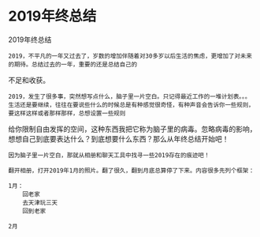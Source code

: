 # 2019年终总结

2019年终总结 

    2019，不平凡的一年又过去了，岁数的增加伴随着对30多岁以后生活的焦虑，更增加了对未来的期待。总结过去的一年，重要的还是总结自己的 
不足和收获。 

	2019，发生了很多事，突然想写点什么，脑子里一片空白。只记得最近工作的一堆计划表。。。 生活还是要继续，往往在要说些什么的时候总是有种感觉很奇怪，有种声音会告诉你一些规则，要这样这样或者那样那样，总想设置一些规则 
给你限制自由发挥的空间，这种东西我把它称为脑子里的病毒。忽略病毒的影响，想想自己到底要表达什么？到底想要什么东西？那么从年终总结开始吧！ 

	因为脑子里一片空白，那就从相册和聊天工具中找寻一些2019存在的痕迹吧！ 
	
	翻开相册，打开2019年1月的照片。翻了很久，翻到月底总算停了下来。内容很多先列个框架： 
	
	1月： 
		回老家 
		去天津玩三天 
		回到老家 
		
	2月 
		